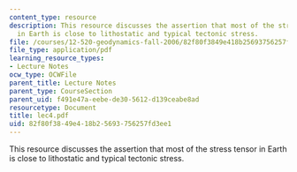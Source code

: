 ```yaml
---
content_type: resource
description: This resource discusses the assertion that most of the stress tensor
  in Earth is close to lithostatic and typical tectonic stress.
file: /courses/12-520-geodynamics-fall-2006/82f80f3849e418b25693756257fd3ee1_lec4.pdf
file_type: application/pdf
learning_resource_types:
- Lecture Notes
ocw_type: OCWFile
parent_title: Lecture Notes
parent_type: CourseSection
parent_uid: f491e47a-eebe-de30-5612-d139ceabe8ad
resourcetype: Document
title: lec4.pdf
uid: 82f80f38-49e4-18b2-5693-756257fd3ee1
---
```

This resource discusses the assertion that most of the stress tensor in Earth is close to lithostatic and typical tectonic stress.